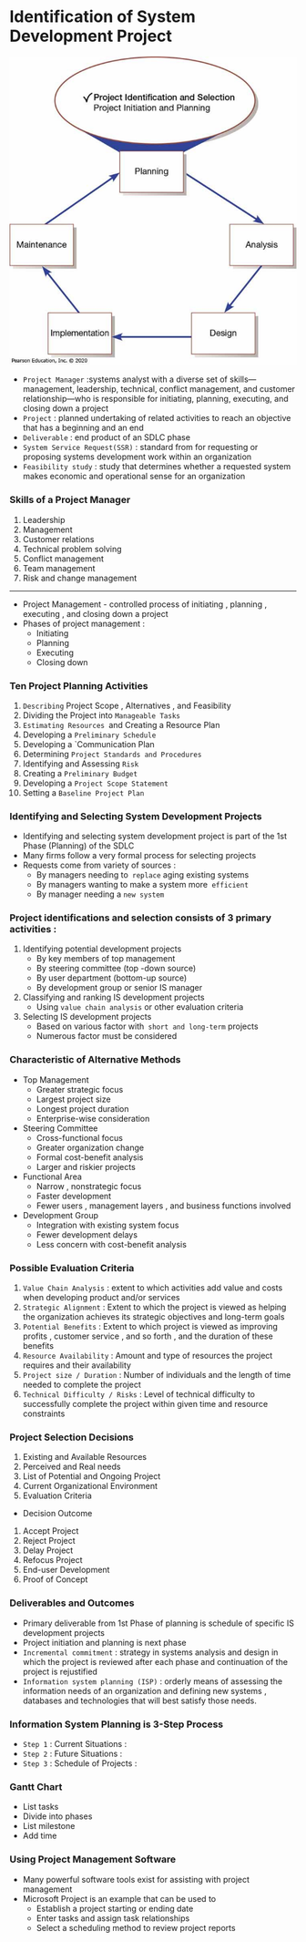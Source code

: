 # Identification of System Development Project

![](../images/Pasted%20image%2020250205222315.png)

- `Project Manager` :systems analyst with a diverse set of skills—management, leadership, technical, conflict management, and customer relationship—who is responsible for initiating, planning, executing, and closing down a project
- `Project` : planned undertaking of related activities to reach an objective that has a beginning and an end
- `Deliverable` : end product of an SDLC phase
- `System Service Request(SSR)` : standard from for requesting or proposing systems development work within an organization
- `Feasibility study` :  study that determines whether a requested system makes economic and operational sense for an organization

### Skills of a Project Manager
1. Leadership
2. Management
3. Customer relations
4. Technical problem solving
5. Conflict management
6. Team management
7. Risk and change management

---
- Project Management - controlled process of initiating , planning , executing , and closing down a project
- Phases of project management : 
	- Initiating
	- Planning
	- Executing
	- Closing down
### Ten Project Planning Activities 
1. `Describing` Project Scope , Alternatives , and Feasibility
2. Dividing the Project into `Manageable Tasks`
3. `Estimating Resources `and Creating a Resource Plan
4. Developing a `Preliminary Schedule`
5. Developing a `Communication Plan
6. Determining `Project Standards and Procedures`
7. Identifying and Assessing `Risk`
8. Creating a `Preliminary Budget`
9. Developing a `Project Scope Statement`
10. Setting a `Baseline Project Plan`
### Identifying and Selecting System Development Projects
- Identifying and selecting system development project is part of the 1st Phase (Planning) of the SDLC
- Many firms follow a very formal process for selecting projects
- Requests come from variety of sources : 
	- By managers needing to` replace` aging existing systems
	- By managers wanting to make a system more` efficient`
	- By manager needing a `new system`
### Project identifications and selection consists of 3 primary activities : 
1. Identifying potential development projects
	- By key members of top management 
	- By steering committee (top -down source)
	- By user department (bottom-up source)
	- By development group or senior IS manager
2. Classifying and ranking IS development projects
	- Using `value chain analysis` or other evaluation criteria
3. Selecting IS development projects
	- Based on various factor with` short and long-term` projects
	- Numerous factor must be considered
### Characteristic of Alternative Methods
- Top Management 
	- Greater strategic focus
	- Largest project size
	- Longest project duration
	- Enterprise-wise consideration
- Steering Committee
	- Cross-functional focus
	- Greater organization change
	- Formal cost-benefit analysis
	- Larger and riskier projects
- Functional Area
	- Narrow , nonstrategic focus
	- Faster development
	- Fewer users , management layers , and business functions involved
- Development Group
	- Integration with existing system focus
	- Fewer development delays
	- Less concern with cost-benefit analysis
### Possible Evaluation Criteria
1. `Value Chain Analysis` : extent to which activities add value and costs when developing product and/or services
2. `Strategic Alignment` : Extent to which the project is viewed as helping the organization achieves its strategic objectives and long-term goals
3. `Potential Benefits` : Extent to which project is viewed as improving profits , customer service , and so forth , and the duration of these benefits
4. `Resource Availability` : Amount and type of resources the project requires and their availability
5. `Project size / Duration` : Number of individuals and the length of time needed to complete the project
6. `Technical Difficulty / Risks` : Level of technical difficulty to successfully complete the project within given time and resource constraints
### Project Selection Decisions
1. Existing and Available Resources
2. Perceived and Real needs
3. List of Potential and Ongoing Project
4. Current Organizational Environment
5. Evaluation Criteria
- Decision Outcome
1. Accept Project
2. Reject Project
3. Delay Project
4. Refocus Project
5. End-user Development
6. Proof of Concept
### Deliverables and Outcomes
- Primary deliverable from 1st Phase of planning is schedule of specific IS development projects
- Project initiation and planning is next phase
- `Incremental commitment` : strategy in systems analysis and design in which the project is reviewed after each phase and continuation of the project is rejustified
- `Information system planning (ISP)` : orderly means of assessing the information needs of an organization and defining new systems , databases and technologies that will best satisfy those needs.
### Information System Planning is 3-Step Process
- `Step 1` : Current Situations : 
- `Step 2` : Future Situations : 
- `Step 3` : Schedule of Projects :
### Gantt Chart 
- List tasks
- Divide into phases
- List milestone
- Add time
### Using Project Management Software
- Many powerful software tools exist for assisting with project management 
- Microsoft Project is an example that can be used to 
	- Establish a project starting or ending date
	- Enter tasks and assign task relationships
	- Select a scheduling method to review project reports
